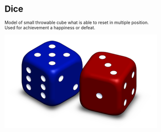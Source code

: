 # Dice
Model of small throwable cube what is able to reset in multiple position. Used for achievement a happiness or defeat.
<div align="left">
	<img width="500" src="Cubes.PNG" alt="Awesome">
</div>
